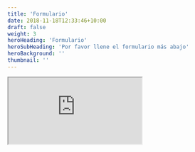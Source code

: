 ```yaml
---
title: 'Formulario'
date: 2018-11-18T12:33:46+10:00
draft: false
weight: 3
heroHeading: 'Formulario'
heroSubHeading: 'Por favor llene el formulario más abajo'
heroBackground: ''
thumbnail: ''
---
```




<iframe class="registration" src="https://qmulhss.eu.qualtrics.com/jfe/form/SV_4MIVU6NQYc5rboO"></iframe>
